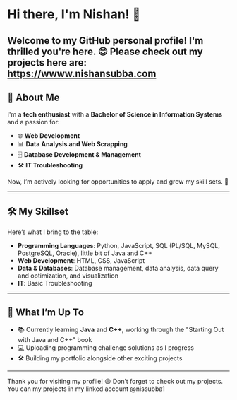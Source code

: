 # Hi there, I'm Nishan! 👋

Welcome to my GitHub personal profile! I'm thrilled you're here. 😊
Please check out my projects here are: https://wwww.nishansubba.com
---

## 🌟 About Me

I'm a **tech enthusiast** with a **Bachelor of Science in Information Systems** and a passion for:

- 🌐 **Web Development**
- 📊 **Data Analysis and Web Scrapping**
- 🗄️ **Database Development & Management**
- 🛠️ **IT Troubleshooting**

Now, I’m actively looking for opportunities to apply and grow my skill sets. 🚀

---

## 🛠️ My Skillset

Here’s what I bring to the table:

- **Programming Languages**: Python, JavaScript, SQL (PL/SQL, MySQL, PostgreSQL, Oracle), little bit of Java and C++
- **Web Development**: HTML, CSS, JavaScript
- **Data & Databases**: Database management, data analysis, data query and optimization, and visualization
- **IT**: Basic Troubleshooting

---

## 🌱 What I’m Up To

- 📚 Currently learning **Java** and **C++**, working through the "Starting Out with Java and C++" book
- 💻 Uploading programming challenge solutions as I progress
- 🛠️ Building my portfolio alongside other exciting projects

---

Thank you for visiting my profile! 😄 Don’t forget to check out my projects.
You can my projects in my linked account @nissubba1
